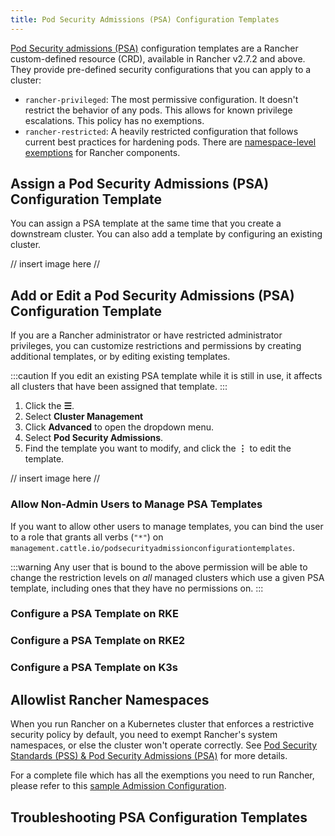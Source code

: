 ```yaml
---
title: Pod Security Admissions (PSA) Configuration Templates 
---
```


[Pod Security admissions (PSA)](./pod-security-standards.md) configuration templates are a Rancher custom-defined resource (CRD), available in Rancher v2.7.2 and above. They provide pre-defined security configurations that you can apply to a cluster:

- `rancher-privileged`: The most permissive configuration. It doesn't restrict the behavior of any pods. This allows for known privilege escalations. This policy has no exemptions.
- `rancher-restricted`: A heavily restricted configuration that follows current best practices for hardening pods. There are [namespace-level exemptions](./pod-security-standards.md#rancher-on-psa-restricted-clusters) for Rancher components.

## Assign a Pod Security Admissions (PSA) Configuration Template

You can assign a PSA template at the same time that you create a downstream cluster. You can also add a template by configuring an existing cluster.

// insert image here //

## Add or Edit a Pod Security Admissions (PSA) Configuration Template

If you are a Rancher administrator or have restricted administrator privileges, you can customize restrictions and permissions by creating additional templates, or by editing existing templates.

:::caution
If you edit an existing PSA template while it is still in use, it affects all clusters that have been assigned that template.
:::

1. Click the **☰**.
1. Select **Cluster Management**
1. Click **Advanced** to open the dropdown menu.
1. Select **Pod Security Admissions**.
1. Find the template you want to modify, and click the **⋮** to edit the template.

// insert image here //

### Allow Non-Admin Users to Manage PSA Templates

If you want to allow other users to manage templates, you can bind the user to a role that grants all verbs (`"*"`) on `management.cattle.io/podsecurityadmissionconfigurationtemplates`.

:::warning
Any user that is bound to the above permission will be able to change the restriction levels on _all_ managed clusters which use a given PSA template, including ones that they have no permissions on.
:::

### Configure a PSA Template on RKE

### Configure a PSA Template on RKE2

### Configure a PSA Template on K3s 

## Allowlist Rancher Namespaces

When you run Rancher on a Kubernetes cluster that enforces a restrictive security policy by default, you need to exempt Rancher's system namespaces, or else the cluster won't operate correctly. See [Pod Security Standards (PSS) & Pod Security Admissions (PSA)](./pod-security-standards.md#rancher-on-psa-restricted-clusters) for more details.

For a complete file which has all the exemptions you need to run Rancher, please refer to this [sample Admission Configuration](psa-restricted-exemptions.yaml).

## Troubleshooting PSA Configuration Templates
